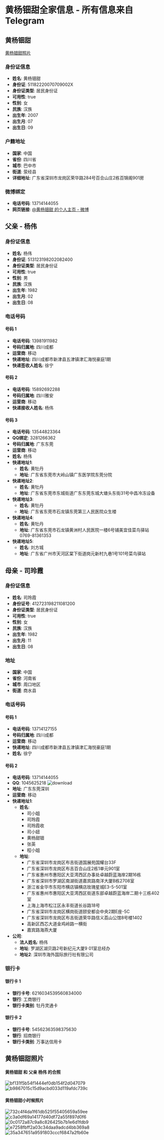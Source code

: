 # 黄杨钿甜全家信息 - 所有信息来自Telegram

## 黄杨钿甜
[黄杨钿甜照片](#黄杨钿甜照片)
### 身份证信息
- **姓名**: 黄杨钿甜
- **身份证**: 51182220070709002X
- **身份证类型**: 居民身份证
- **可用性**: true
- **性别**: 女
- **民族**: 汉族
- **出生年**: 2007
- **出生月**: 07
- **出生日**: 09

### 户籍地址
- **国家**: 中国
- **省份**: 四川省
- **城市**: 巴中市
- **街道**: 荥经县
- **详细地址**: 广东省深圳市龙岗区荣华路284号百合山庄2栋百锦阁901房

### 微博绑定
- **电话号码**: 13714144055
- **网页链接**: <a href=https://weibo.com/u/5077791396>@黄杨钿甜 的个人主页 - 微博</a>

## 父亲 - 杨伟
### 身份证信息
- **姓名**: 杨伟
- **身份证**: 513123198202082400
- **身份证类型**: 居民身份证
- **可用性**: true
- **性别**: 男
- **民族**: 汉族
- **出生年**: 1982
- **出生月**: 02
- **出生日**: 08

### 电话号码
#### 号码 1
- **电话号码**: 13981911982
- **号码归属地**: 四川成都
- **运营商**: 移动
- **快递地址**: 四川成都市新津县五津镇津汇海悦豪庭1期
- **快递签收人姓名**: 徐宁

#### 号码 2
- **电话号码**: 15892692288
- **号码归属地**: 四川雅安
- **运营商**: 移动
- **快递接收人姓名**: 杨伟

#### 号码 3
- **电话号码**: 13544823364
- **QQ绑定**: 3281266362
- **号码归属地**: 广东东莞
- **运营商**: 移动
- **姓名**: 杨伟
- **快递地址1**:
  - **姓名**: 黄牡丹
  - **地址**: 广东省东莞市大岭山镇广东医学院东莞分院
- **快递地址2**:
  - **姓名**: 黄牡丹
  - **地址**: 广东省东莞市东城街道广东东莞东城大塘头东街31号中昌冷冻设备
- **快递地址3**:
  - **姓名**: 黄牡丹
  - **地址**: 广东省东莞市石龙镇东莞第三人民医院众生楼
- **快递地址4**:
  - **姓名**: 黄牡丹
  - **地址**: 广东省东莞市石龙镇黄洲村人民医院一楼6号铺美宜佳菜鸟驿站0769-81361353
- **快递地址5**:
  - **姓名**: 刘方城
  - **地址**: 广东省广州市天河区棠下街道岗元新村九巷1号101号菜鸟驿站

## 母亲 - 司玲霞
### 身份证信息
- **姓名**: 司玲霞
- **身份证号**: 412723198211081200
- **身份证类型**: 居民身份证
- **可用性**: true
- **性别**: 女
- **民族**: 汉族
- **出生年**: 1982
- **出生月**: 11
- **出生日**: 08

### 地址
- **国家**: 中国
- **省份**: 河南省
- **城市**: 周口地区
- **街道**: 商水县

### 电话号码
#### 号码 1
- **电话号码**: 13714127155
- **号码归属地**: 四川成都
- **运营商**: 移动
- **快递地址**: 四川成都市新津县五津镇津汇海悦豪庭1期
- **姓名**: 徐宁

#### 号码 2
- **电话号码**: 13714144055
- **QQ**: 1045625218
 ![download](https://github.com/user-attachments/assets/546c683e-2979-4546-9851-184c12b7ab05)
- **地址**: 广东东莞深圳
- **运营商**: 移动
- **快递地址1**:
  - **姓名**: 
    - 司小姐
    - 司玲霞
    - 司玲霞收
    - 司小妞
    - 黄杨甜钿
    - 张英
    - 程小姐
  - **地址**: 
    - 广东省深圳市龙岗区布吉街道国展苑国耀台33F
    - 广东省深圳市龙岗区布吉百合山庄2栋1单元901室
    - 广东省惠州市惠阳区大亚湾西区办事处卓越蔚蓝海岸2期16栋
    - 广东省深圳市罗湖区南湖街道嘉宾路南洋大厦B栋2708室
    - 浙江省金华市东阳市横店镇横店玫瑰星城E3-5-501室
    - 广东省惠州市惠阳区大亚湾西区街道东部卓越蔚蓝海岸二期十三栋402室
    - 上海上海市松江区永丰街道长谷路18号
    - 广东省深圳市龙岗区横岗街道颐安都会中央2期E座-5C
    - 广东省深圳市龙岗区布吉街道荣华路信义荔山公馆8号楼1402
    - 高新区西芯大道金鸡岭路一横街
    - 嘉宾路海燕大厦
- **公司**:
  - **法人姓名**: 杨伟
  - **地址**: 罗湖区湖贝路2号新纪元大厦9 01室总经办
  - **地址2**: 深圳市海外国际旅行社有限公司

### 银行卡
#### 银行卡 1
- **银行卡号**: 6216034539560834000
- **银行**: 工商银行
- **银行卡类别**: 牡丹灵通卡

#### 银行卡 2
- **银行卡号**: 54562363598375630
- **银行**: 招商银行
- **银行卡类别**: 万事达信用卡
## 黄杨钿甜照片
#### 黄杨钿甜 和 父亲 杨伟 的合照
![bf131f5b54f1444ef0db154f2d047079](https://github.com/user-attachments/assets/8655e25e-58f2-4947-8bc2-51f78a1b9ce2)
![b9867015c15d9acbd033d119afdc739c](https://github.com/user-attachments/assets/a3f32fef-c635-411a-87fb-ba973cdfc0b8)
#### 黄杨钿甜小时候照片
![732c4f4da1f61db525f55405659a59ee](https://github.com/user-attachments/assets/c26d64e1-4136-466e-8dea-c5ab225c88bf)
![c3a0df69a14177d40df72a55f897d0f6](https://github.com/user-attachments/assets/1a05f33c-fa11-4322-95a8-8a58d734c551)
![0c0172a87c9a8c826425b7b1e6d1fdb9](https://github.com/user-attachments/assets/d5cf306b-ebb9-4dfb-a76d-2512d753784e)
![e7258fbff2a03c34daa9adcd4bb369a8](https://github.com/user-attachments/assets/c0e536c5-a9f1-4624-b98a-178e305d6eaa)
![35a347651a9591803cccf6847a2fb60e](https://github.com/user-attachments/assets/bef5c00e-5916-4f14-b06e-44d917072443)

